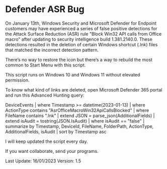# Defender ASR Bug

On January 13th, Windows Security and Microsoft Defender for Endpoint customers may have experienced a series of false positive detections for the Attack Surface Reduction (ASR) rule "Block Win32 API calls from Office macro" after updating to security intelligence build 1.381.2140.0. These detections resulted in the deletion of certain Windows shortcut (.lnk) files that matched the incorrect detection pattern. 

There’s no way to restore the icon but there’s a way to rebuild the most common to Start Menu with this script.

This script runs on Windows 10 and Windows 11 without elevated permission.

To know what kind of links are deleted, open Microsoft Defender 365 portal and run this Advanced Hunting query:

DeviceEvents
| where Timestamp >= datetime(2023-01-13)
| where ActionType contains "AsrOfficeMacroWin32ApiCallsBlocked"
| where FileName contains ".lnk"
| extend JSON = parse_json(AdditionalFields)
| extend isAudit = tostring(JSON.IsAudit)
| where isAudit == "false"
| summarize by Timestamp, DeviceId, FileName, FolderPath, ActionType, AdditionalFields, isAudit
| sort by Timestamp asc

I will keep updated the script every day.

If you want collaborate, send your programs.

Last Update: 16/01/2023
Version: 1.5
